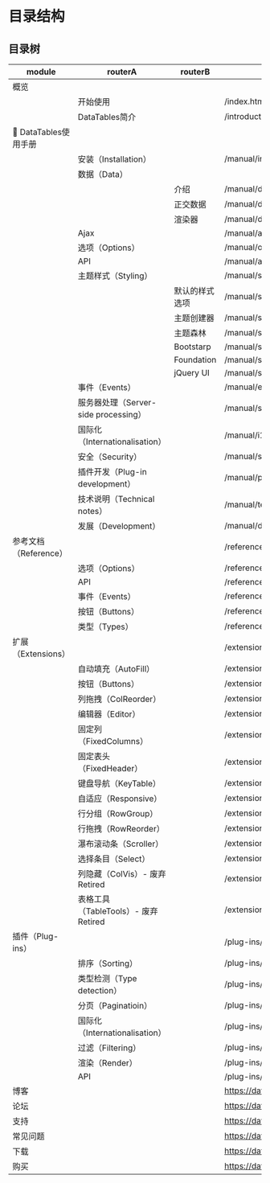 # 目录结构

## 目录树

| module                    | routerA                              | routerB        | href                                  | done |
| ------------------------- | ------------------------------------ | -------------- | ------------------------------------- | ---- |
| 概览                      |                                      |                |                                       |      |
|                           | 开始使用                             |                | /index.html                           | 341  |
|                           | DataTables简介                       |                | /introduction.html                    | 341  |
|       DataTables使用手册 |                                      |                |                                       |      |
|                           | 安装（Installation）                 |                | /manual/installation.html             | 341  |
|                           | 数据（Data）                         |                |                                       |      |
|                           |                                      | 介绍           | /manual/data/index.html               | 341  |
|                           |                                      | 正交数据       | /manual/data/orthogonal-data.html     | 341  |
|                           |                                      | 渲染器         | /manual/data/renderers.html           | 341  |
|                           | Ajax                                 |                | /manual/ajax.html                     | 341  |
|                           | 选项（Options）                      |                | /manual/options.html                  | 341  |
|                           | API                                  |                | /manual/api.html                      | 341  |
|                           | 主题样式（Styling）                  |                | /manual/styling/                      |      |
|                           |                                      | 默认的样式选项 | /manual/styling/classes               |      |
|                           |                                      | 主题创建器     | /manual/styling/theme-creator         |      |
|                           |                                      | 主题森林       | /manual/styling/themeforest           |      |
|                           |                                      | Bootstarp      | /manual/styling/bootstrap             |      |
|                           |                                      | Foundation     | /manual/styling/foundation            |      |
|                           |                                      | jQuery UI      | /manual/styling/jqueryui              |      |
|                           | 事件（Events）                       |                | /manual/events                        |      |
|                           | 服务器处理（Server-side processing） |                | /manual/server-side                   |      |
|                           | 国际化（Internationalisation）       |                | /manual/i18n                          |      |
|                           | 安全（Security）                     |                | /manual/security                      |      |
|                           | 插件开发（Plug-in development）      |                | /manual/plug-ins                      |      |
|                           | 技术说明（Technical notes）          |                | /manual/tech-notes                    |      |
|                           | 发展（Development）                  |                | /manual/development                   |      |
| 参考文档（Reference）     |                                      |                | /reference/index                      |      |
|                           | 选项（Options）                      |                | /reference/option                     |      |
|                           | API                                  |                | /reference/api                        |      |
|                           | 事件（Events）                       |                | /reference/event                      |      |
|                           | 按钮（Buttons）                      |                | /reference/button                     |      |
|                           | 类型（Types）                        |                | /reference/type                       |      |
| 扩展（Extensions）        |                                      |                | /extensions/index                     |      |
|                           | 自动填充（AutoFill）                 |                | /extensions/autofill                  |      |
|                           | 按钮（Buttons）                      |                | /extensions/buttons                   |      |
|                           | 列拖拽（ColReorder）                 |                | /extensions/colreorder                |      |
|                           | 编辑器（Editor）                     |                | /extensions/editor                    |      |
|                           | 固定列（FixedColumns）               |                | /extensions/fixedcolumns              |      |
|                           | 固定表头（FixedHeader）              |                | /extensions/fixedheader               |      |
|                           | 键盘导航（KeyTable）                 |                | /extensions/keytable                  |      |
|                           | 自适应（Responsive）                 |                | /extensions/responsive                |      |
|                           | 行分组（RowGroup）                   |                | /extensions/rowgroup                  |      |
|                           | 行拖拽（RowReorder）                 |                | /extensions/rowreorder                |      |
|                           | 瀑布滚动条（Scroller）               |                | /extensions/scroller                  |      |
|                           | 选择条目（Select）                   |                | /extensions/select                    |      |
|                           | 列隐藏（ColVis）- 废弃 Retired       |                | /extensions/colvis                    |      |
|                           | 表格工具（TableTools）- 废弃 Retired |                | /extensions/tabletools                |      |
| 插件（Plug-ins）          |                                      |                | /plug-ins/index                       |      |
|                           | 排序（Sorting）                      |                | /plug-ins/sorting                     |      |
|                           | 类型检测（Type detection）           |                | /plug-ins/type-detection              |      |
|                           | 分页（Paginatioin）                  |                | /plug-ins/pagination                  |      |
|                           | 国际化（Internationalisation）       |                | /plug-ins/i18n                        |      |
|                           | 过滤（Filtering）                    |                | /plug-ins/filtering                   |      |
|                           | 渲染（Render）                       |                | /plug-ins/dataRender                  |      |
|                           | API                                  |                | /plug-ins/api                         |      |
| 博客                      |                                      |                | https://datatables.net/blog/index     |      |
| 论坛                      |                                      |                | https://datatables.net/forums/        |      |
| 支持                      |                                      |                | https://datatables.net/support/index  |      |
| 常见问题                  |                                      |                | https://datatables.net/faqs/index     |      |
| 下载                      |                                      |                | https://datatables.net/download/index |      |
| 购买                      |                                      |                | https://datatables.net/support/index  |      |